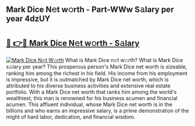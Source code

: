 ## Mark Dice N𝚎t w𝚘rth - Part-WWw S𝚊lary per year 4dzUY

# <h2><a href="http://gc47vbl.nevu.top/?p=Mark+Dice">🔗 👉🔴 Mark Dice N𝚎t w𝚘rth - S𝚊lary</a></h2>

[![Mark Dice N𝚎t W𝚘rth](https://i.imgur.com/Oavwk0R.jpeg)](http://gc47vbl.nevu.top/?p=Mark+Dice)
What is Mark Dice n𝚎t w𝚘rth? What is Mark Dice s𝚊lary per year?
This prosperous person's Mark Dice net worth is sizeable, ranking him among the richest in his field. His income from his employment is impressive, but it is outmatched by Mark Dice net worth, which is attributed to his diverse business activities and extensive real estate portfolio. With a Mark Dice net worth that ranks him among the world's wealthiest, this man is renowned for his business acumen and financial acumen. This affluent individual, whose Mark Dice net worth is in the billions and who earns an impressive salary, is a prime demonstration of the might of hard labor, dedication, and financial wisdom.

